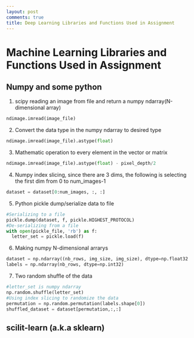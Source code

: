 ```yaml
---
layout: post
comments: true
title: Deep Learning Libraries and Functions Used in Assignment
---
```

# Machine Learning Libraries and Functions Used in Assignment
## Numpy and some python
1. scipy reading an image from file and return a numpy ndarray(N-dimensional array)
```Python
ndimage.imread(image_file)
```
2. Convert the data type in the numpy ndarray to desired type
```python
ndimage.imread(image_file).astype(float)
```
3. Mathematic operation to every element in the vector or matrix
```python
ndimage.imread(image_file).astype(float) - pixel_depth/2
```
4. Numpy index slicing, since there are 3 dims, the following is selecting the first dim from 0 to num_images-1
```python
dataset = dataset[0:num_images, :, :]
```
5. Python pickle dump/serialize data to file
```python
#Serializing to a file
pickle.dump(dataset, f, pickle.HIGHEST_PROTOCOL)
#De-serializing from a file
with open(pickle_file, 'rb') as f:
  letter_set = pickle.load(f)
```
6. Making numpy N-dimensional arrarys
```python
dataset = np.ndarray((nb_rows, img_size, img_size), dtype=np.float32
labels = np.ndarray(nb_rows, dtype=np.int32)
```
7. Two random shuffle of the data
```python
#letter_set is numpy ndarray
np.random.shuffle(letter_set)
#Using index slicing to randomize the data
permutation = np.random.permutation(labels.shape[0])
shuffled_dataset = dataset[permutation,:,:]
```
## scilit-learn (a.k.a sklearn)
